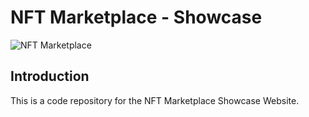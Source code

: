 # NFT Marketplace - Showcase
![NFT Marketplace](https://i.ibb.co/X5kYdvB/image.png)

## Introduction
This is a code repository for the NFT Marketplace Showcase Website.


